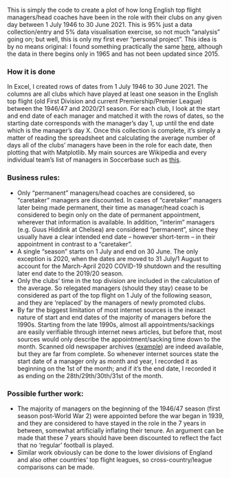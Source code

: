 This is simply the code to create a plot of how long English top flight managers/head coaches have been in the role with their clubs on any given day between 1 July 1946 to 30 June 2021. This is 95% just a data collection/entry and 5% data visualisation exercise, so not much “analysis” going on; but well, this is only my first ever “personal project”.
This idea is by no means original: I found something practically the same [here](https://experimental361.com/2015/12/06/manager-tenure-2/), although the data in there begins only in 1965 and has not been updated since 2015.

### How it is done
In Excel, I created rows of dates from 1 July 1946 to 30 June 2021. The columns are all clubs which have played at least one season in the English top flight (old First Division and current Premiership/Premier League) between the 1946/47 and 2020/21 season. For each club, I look at the start and end date of each manager and matched it with the rows of dates, so the starting date corresponds with the manager’s day 1, up until the end date which is the manager’s day X.
Once this collection is complete, it’s simply a matter of reading the spreadsheet and calculating the average number of days all of the clubs’ managers have been in the role for each date, then plotting that with Matplotlib.
My main sources are Wikipedia and every individual team’s list of managers in Soccerbase such as [this](https://www.soccerbase.com/teams/team.sd?team_id=942&teamTabs=managers).

### Business rules:
* Only “permanent” managers/head coaches are considered, so “caretaker” managers are discounted. In cases of “caretaker” managers later being made permanent, their time as manager/head coach is considered to begin only on the date of permanent appointment, wherever that information is available.
In addition, “interim” managers (e.g. Guus Hiddink at Chelsea) are considered “permanent”, since they usually have a clear intended end date – however short-term – in their appointment in contrast to a “caretaker”.
* A single “season” starts on 1 July and end on 30 June. The only exception is 2020, when the dates are moved to 31 July/1 August to account for the March-April 2020 COVID-19 shutdown and the resulting later end date to the 2019/20 season.
* Only the clubs’ time in the top division are included in the calculation of the average. So relegated managers (should they stay) cease to be considered as part of the top flight on 1 July of the following season, and they are ‘replaced’ by the managers of newly promoted clubs.
* By far the biggest limitation of most internet sources is the inexact nature of start and end dates of the majority of managers before the 1990s. Starting from the late 1990s, almost all appointments/sackings are easily verifiable through internet news articles, but before that, most sources would only describe the appointment/sacking time down to the month. Scanned old newspaper archives ([example](https://news.google.com/newspapers?nid=GGgVawPscysC&dat=19641130&b_mode=2&hl=en)) are indeed available, but they are far from complete.
So whenever internet sources state the start date of a manager only as month and year, I recorded it as beginning on the 1st of the month; and if it’s the end date, I recorded it as ending on the 28th/29th/30th/31st of the month.

### Possible further work:
* The majority of managers on the beginning of the 1946/47 season (first season post-World War 2) were appointed before the war began in 1939, and they are considered to have stayed in the role in the 7 years in between, somewhat artificially inflating their tenure. An argument can be made that these 7 years should have been discounted to reflect the fact that no ‘regular’ football is played.
* Similar work obviously can be done to the lower divisions of England and also other countries’ top flight leagues, so cross-country/league comparisons can be made.
